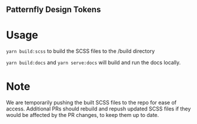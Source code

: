## Patternfly Design Tokens

# Usage
`yarn build:scss` to build the SCSS files to the /build directory

`yarn build:docs` and `yarn serve:docs` will build and run the docs locally.

# Note
We are temporarily pushing the built SCSS files to the repo for ease of access. Additional PRs should rebuild and repush updated SCSS files if they would be affected by the PR changes, to keep them up to date.
